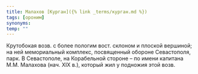 ```yaml
---
title: Малахов [Курган]({% link _terms/курган.md %})
tags: [ороним]
synonyms:
temp: ""
---
```


Крутобокая возв. с более пологим вост. склоном и плоской вершиной; на ней
мемориальный комплекс, посвященный обороне Севастополя, парк. В Севастополе, на
Корабельной стороне – по имени капитана М.М. Малахова (нач. ХIХ в.), который жил
у подножия этой возв.
